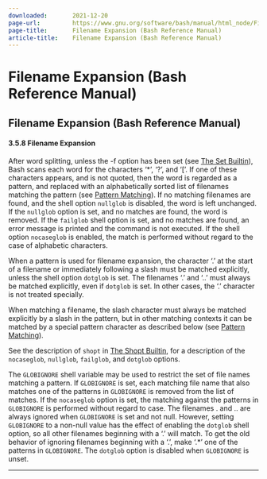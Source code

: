 ```yaml
---
downloaded:       2021-12-20
page-url:         https://www.gnu.org/software/bash/manual/html_node/Filename-Expansion.html
page-title:       Filename Expansion (Bash Reference Manual)
article-title:    Filename Expansion (Bash Reference Manual)
---
```

# Filename Expansion (Bash Reference Manual)

Filename Expansion (Bash Reference Manual)
---

#### 3.5.8 Filename Expansion

After word splitting, unless the \-f option has been set (see [The Set Builtin][1]), Bash scans each word for the characters ‘\*’, ‘?’, and ‘\[’. If one of these characters appears, and is not quoted, then the word is regarded as a pattern, and replaced with an alphabetically sorted list of filenames matching the pattern (see [Pattern Matching][2]). If no matching filenames are found, and the shell option `nullglob` is disabled, the word is left unchanged. If the `nullglob` option is set, and no matches are found, the word is removed. If the `failglob` shell option is set, and no matches are found, an error message is printed and the command is not executed. If the shell option `nocaseglob` is enabled, the match is performed without regard to the case of alphabetic characters.

When a pattern is used for filename expansion, the character ‘.’ at the start of a filename or immediately following a slash must be matched explicitly, unless the shell option `dotglob` is set. The filenames ‘.’ and ‘..’ must always be matched explicitly, even if `dotglob` is set. In other cases, the ‘.’ character is not treated specially.

When matching a filename, the slash character must always be matched explicitly by a slash in the pattern, but in other matching contexts it can be matched by a special pattern character as described below (see [Pattern Matching][3]).

See the description of `shopt` in [The Shopt Builtin][4], for a description of the `nocaseglob`, `nullglob`, `failglob`, and `dotglob` options.

The `GLOBIGNORE` shell variable may be used to restrict the set of file names matching a pattern. If `GLOBIGNORE` is set, each matching file name that also matches one of the patterns in `GLOBIGNORE` is removed from the list of matches. If the `nocaseglob` option is set, the matching against the patterns in `GLOBIGNORE` is performed without regard to case. The filenames . and .. are always ignored when `GLOBIGNORE` is set and not null. However, setting `GLOBIGNORE` to a non-null value has the effect of enabling the `dotglob` shell option, so all other filenames beginning with a ‘.’ will match. To get the old behavior of ignoring filenames beginning with a ‘.’, make ‘.\*’ one of the patterns in `GLOBIGNORE`. The `dotglob` option is disabled when `GLOBIGNORE` is unset.

---

[1]: https://www.gnu.org/software/bash/manual/html_node/The-Set-Builtin.html
[2]: https://www.gnu.org/software/bash/manual/html_node/Pattern-Matching.html
[3]: https://www.gnu.org/software/bash/manual/html_node/Pattern-Matching.html
[4]: https://www.gnu.org/software/bash/manual/html_node/The-Shopt-Builtin.html
